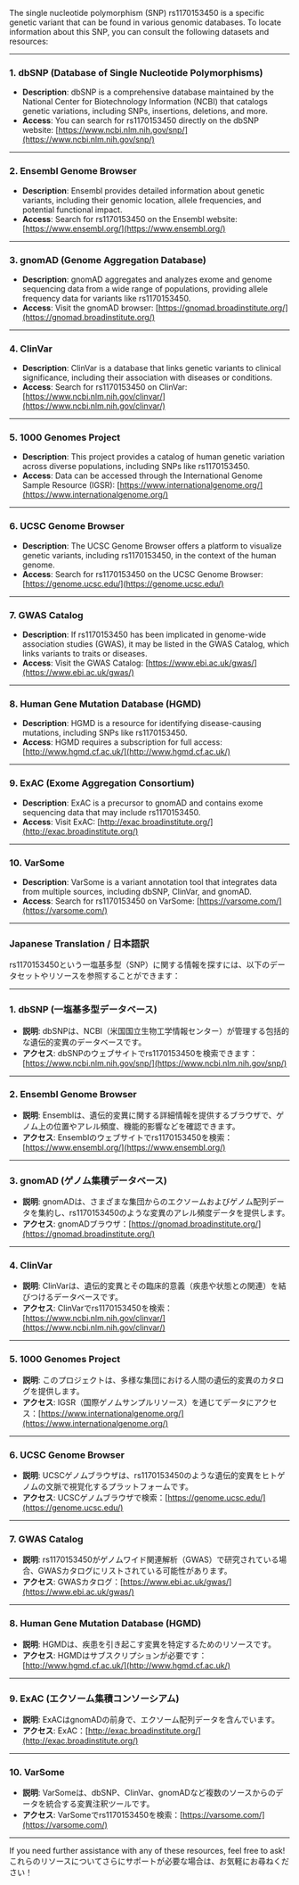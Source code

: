 The single nucleotide polymorphism (SNP) rs1170153450 is a specific genetic variant that can be found in various genomic databases. To locate information about this SNP, you can consult the following datasets and resources:

---

### **1. dbSNP (Database of Single Nucleotide Polymorphisms)**
- **Description**: dbSNP is a comprehensive database maintained by the National Center for Biotechnology Information (NCBI) that catalogs genetic variations, including SNPs, insertions, deletions, and more.
- **Access**: You can search for rs1170153450 directly on the dbSNP website: [https://www.ncbi.nlm.nih.gov/snp/](https://www.ncbi.nlm.nih.gov/snp/)

---

### **2. Ensembl Genome Browser**
- **Description**: Ensembl provides detailed information about genetic variants, including their genomic location, allele frequencies, and potential functional impact.
- **Access**: Search for rs1170153450 on the Ensembl website: [https://www.ensembl.org/](https://www.ensembl.org/)

---

### **3. gnomAD (Genome Aggregation Database)**
- **Description**: gnomAD aggregates and analyzes exome and genome sequencing data from a wide range of populations, providing allele frequency data for variants like rs1170153450.
- **Access**: Visit the gnomAD browser: [https://gnomad.broadinstitute.org/](https://gnomad.broadinstitute.org/)

---

### **4. ClinVar**
- **Description**: ClinVar is a database that links genetic variants to clinical significance, including their association with diseases or conditions.
- **Access**: Search for rs1170153450 on ClinVar: [https://www.ncbi.nlm.nih.gov/clinvar/](https://www.ncbi.nlm.nih.gov/clinvar/)

---

### **5. 1000 Genomes Project**
- **Description**: This project provides a catalog of human genetic variation across diverse populations, including SNPs like rs1170153450.
- **Access**: Data can be accessed through the International Genome Sample Resource (IGSR): [https://www.internationalgenome.org/](https://www.internationalgenome.org/)

---

### **6. UCSC Genome Browser**
- **Description**: The UCSC Genome Browser offers a platform to visualize genetic variants, including rs1170153450, in the context of the human genome.
- **Access**: Search for rs1170153450 on the UCSC Genome Browser: [https://genome.ucsc.edu/](https://genome.ucsc.edu/)

---

### **7. GWAS Catalog**
- **Description**: If rs1170153450 has been implicated in genome-wide association studies (GWAS), it may be listed in the GWAS Catalog, which links variants to traits or diseases.
- **Access**: Visit the GWAS Catalog: [https://www.ebi.ac.uk/gwas/](https://www.ebi.ac.uk/gwas/)

---

### **8. Human Gene Mutation Database (HGMD)**
- **Description**: HGMD is a resource for identifying disease-causing mutations, including SNPs like rs1170153450.
- **Access**: HGMD requires a subscription for full access: [http://www.hgmd.cf.ac.uk/](http://www.hgmd.cf.ac.uk/)

---

### **9. ExAC (Exome Aggregation Consortium)**
- **Description**: ExAC is a precursor to gnomAD and contains exome sequencing data that may include rs1170153450.
- **Access**: Visit ExAC: [http://exac.broadinstitute.org/](http://exac.broadinstitute.org/)

---

### **10. VarSome**
- **Description**: VarSome is a variant annotation tool that integrates data from multiple sources, including dbSNP, ClinVar, and gnomAD.
- **Access**: Search for rs1170153450 on VarSome: [https://varsome.com/](https://varsome.com/)

---

### **Japanese Translation / 日本語訳**

rs1170153450という一塩基多型（SNP）に関する情報を探すには、以下のデータセットやリソースを参照することができます：

---

### **1. dbSNP (一塩基多型データベース)**
- **説明**: dbSNPは、NCBI（米国国立生物工学情報センター）が管理する包括的な遺伝的変異のデータベースです。
- **アクセス**: dbSNPのウェブサイトでrs1170153450を検索できます：[https://www.ncbi.nlm.nih.gov/snp/](https://www.ncbi.nlm.nih.gov/snp/)

---

### **2. Ensembl Genome Browser**
- **説明**: Ensemblは、遺伝的変異に関する詳細情報を提供するブラウザで、ゲノム上の位置やアレル頻度、機能的影響などを確認できます。
- **アクセス**: Ensemblのウェブサイトでrs1170153450を検索：[https://www.ensembl.org/](https://www.ensembl.org/)

---

### **3. gnomAD (ゲノム集積データベース)**
- **説明**: gnomADは、さまざまな集団からのエクソームおよびゲノム配列データを集約し、rs1170153450のような変異のアレル頻度データを提供します。
- **アクセス**: gnomADブラウザ：[https://gnomad.broadinstitute.org/](https://gnomad.broadinstitute.org/)

---

### **4. ClinVar**
- **説明**: ClinVarは、遺伝的変異とその臨床的意義（疾患や状態との関連）を結びつけるデータベースです。
- **アクセス**: ClinVarでrs1170153450を検索：[https://www.ncbi.nlm.nih.gov/clinvar/](https://www.ncbi.nlm.nih.gov/clinvar/)

---

### **5. 1000 Genomes Project**
- **説明**: このプロジェクトは、多様な集団における人間の遺伝的変異のカタログを提供します。
- **アクセス**: IGSR（国際ゲノムサンプルリソース）を通じてデータにアクセス：[https://www.internationalgenome.org/](https://www.internationalgenome.org/)

---

### **6. UCSC Genome Browser**
- **説明**: UCSCゲノムブラウザは、rs1170153450のような遺伝的変異をヒトゲノムの文脈で視覚化するプラットフォームです。
- **アクセス**: UCSCゲノムブラウザで検索：[https://genome.ucsc.edu/](https://genome.ucsc.edu/)

---

### **7. GWAS Catalog**
- **説明**: rs1170153450がゲノムワイド関連解析（GWAS）で研究されている場合、GWASカタログにリストされている可能性があります。
- **アクセス**: GWASカタログ：[https://www.ebi.ac.uk/gwas/](https://www.ebi.ac.uk/gwas/)

---

### **8. Human Gene Mutation Database (HGMD)**
- **説明**: HGMDは、疾患を引き起こす変異を特定するためのリソースです。
- **アクセス**: HGMDはサブスクリプションが必要です：[http://www.hgmd.cf.ac.uk/](http://www.hgmd.cf.ac.uk/)

---

### **9. ExAC (エクソーム集積コンソーシアム)**
- **説明**: ExACはgnomADの前身で、エクソーム配列データを含んでいます。
- **アクセス**: ExAC：[http://exac.broadinstitute.org/](http://exac.broadinstitute.org/)

---

### **10. VarSome**
- **説明**: VarSomeは、dbSNP、ClinVar、gnomADなど複数のソースからのデータを統合する変異注釈ツールです。
- **アクセス**: VarSomeでrs1170153450を検索：[https://varsome.com/](https://varsome.com/)

---

If you need further assistance with any of these resources, feel free to ask!  
これらのリソースについてさらにサポートが必要な場合は、お気軽にお尋ねください！
